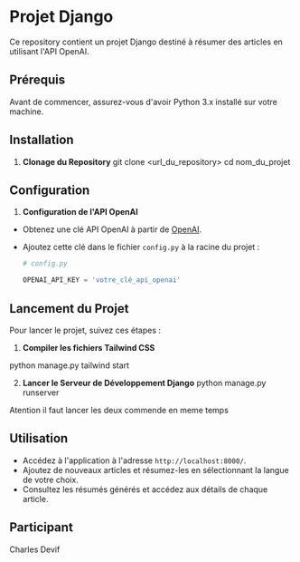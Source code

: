 # Projet Django

Ce repository contient un projet Django destiné à résumer des articles en utilisant l'API OpenAI.

## Prérequis

Avant de commencer, assurez-vous d'avoir Python 3.x installé sur votre machine.

## Installation

1. **Clonage du Repository**
git clone <url_du_repository>
cd nom_du_projet

## Configuration

1. **Configuration de l'API OpenAI**

- Obtenez une clé API OpenAI à partir de [OpenAI](https://openai.com).
- Ajoutez cette clé dans le fichier `config.py` à la racine du projet :

  ```python
  # config.py
  
  OPENAI_API_KEY = 'votre_clé_api_openai'
  ```

## Lancement du Projet

Pour lancer le projet, suivez ces étapes :

1. **Compiler les fichiers Tailwind CSS**

python manage.py tailwind start


2. **Lancer le Serveur de Développement Django**
python manage.py runserver

Atention il faut lancer les deux commende en meme temps 

## Utilisation

- Accédez à l'application à l'adresse `http://localhost:8000/`.
- Ajoutez de nouveaux articles et résumez-les en sélectionnant la langue de votre choix.
- Consultez les résumés générés et accédez aux détails de chaque article.

## Participant 

Charles Devif

